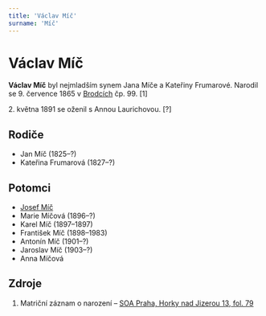 ```yaml
---
title: 'Václav Míč'
surname: 'Míč'
---
```


# Václav Míč

**Václav Míč** byl nejmladším synem Jana Míče a Kateřiny Frumarové. Narodil se 9. července 1865 v [Brodcích](https://cs.wikipedia.org/wiki/Brodce) čp. 99. \[1\]

2\. května 1891 se oženil s Annou Laurichovou. \[?\]


## Rodiče

- Jan Míč (1825–?)
- Kateřina Frumarová (1827–?)


## Potomci

- [Josef Míč](mic-josef-1894.md)
- Marie Míčová (1896–?)
- Karel Míč (1897–1897)
- František Míč (1898–1983)
- Antonín Míč (1901–?)
- Jaroslav Míč (1903–?)
- Anna Míčová


## Zdroje

1. Matriční záznam o narození – [SOA Praha, Horky nad Jizerou 13, fol. 79](http://ebadatelna.soapraha.cz/d/5449/81)

